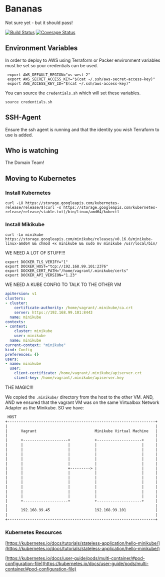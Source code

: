 # Bananas

Not sure yet - but it should pass!

[![Build Status](https://travis-ci.org/dwp-technology-design/fake-expat-claim-service.svg?branch=master)](https://travis-ci.org/dwp-technology-design/fake-expat-claim-service)
[![Coverage Status](https://coveralls.io/repos/github/dwp-technology-design/fake-expat-claim-service/badge.svg?branch=master)](https://coveralls.io/github/dwp-technology-design/fake-expat-claim-service?branch=master)

## Environment Variables

In order to deploy to AWS using Terraform or Packer environment variables must be set so your credentials can be used.

```shell
 export AWS_DEFAULT_REGION="us-west-2"
 export AWS_SECRET_ACCESS_KEY="$(cat ~/.ssh/aws-secret-access-key)"
 export AWS_ACCESS_KEY_ID="$(cat ~/.ssh/aws-access-key)"
```

You can source the `credentials.sh` which will set these variables.

```shell
source credentials.sh
```

## SSH-Agent

Ensure the ssh agent is running and that the identity you wish Terraform to use is added.

## Who is watching

The Domain Team!

## Moving to Kubernetes

### Install Kubernetes

```shell
curl -LO https://storage.googleapis.com/kubernetes-release/release/$(curl -s https://storage.googleapis.com/kubernetes-release/release/stable.txt)/bin/linux/amd64/kubectl
```

### Install Mikikube

```shell
curl -Lo minikube https://storage.googleapis.com/minikube/releases/v0.16.0/minikube-linux-amd64 && chmod +x minikube && sudo mv minikube /usr/local/bin/
```


WE NEED A LOT OF STUFF!!!

```shell
export DOCKER_TLS_VERIFY="1"
export DOCKER_HOST="tcp://192.168.99.101:2376"
export DOCKER_CERT_PATH="/home/vagrant/.minikube/certs"
export DOCKER_API_VERSION="1.23"
```

WE NEED A KUBE CONFIG TO TALK TO THE OTHER VM

```yaml
apiVersion: v1
clusters:
- cluster:
    certificate-authority: /home/vagrant/.minikube/ca.crt
    server: https://192.168.99.101:8443
  name: minikube
contexts:
- context:
    cluster: minikube
    user: minikube
  name: minikube
current-context: "minikube"
kind: Config
preferences: {}
users:
- name: minikube
  user:
    client-certificate: /home/vagrant/.minikube/apiserver.crt
    client-key: /home/vagrant/.minikube/apiserver.key
```

THE MAGIC!!!

We copied the `.minikube/` directory from the host to the other VM.  AND, AND we ensured that the vagrant VM was on the same Virtualbox Network Adapter as the Minikube. SO we have:

```txt
 HOST
+------------------------------------------------------------------+
|                                                                  |
|      Vagrant                          Minikube Virtual Machine   |
|                                                                  |
|      +--------------------+           +--------------------+     |
|      |                    |           |                    |     |
|      |                    |           |                    |     |
|      |                    |           |                    |     |
|      |                    |           |                    |     |
|      |                    |           |                    |     |
|      |                    +---------> |                    |     |
|      |                    |           |                    |     |
|      |                    |           |                    |     |
|      |                    |           |                    |     |
|      |                    |           |                    |     |
|      |                    |           |                    |     |
|      |                    |           |                    |     |
|      +--------------------+           +--------------------+     |
|                                                                  |
|      192.168.99.45                    192.168.99.101             |
|                                                                  |
+------------------------------------------------------------------+
```

### Kubernetes Resources

[https://kubernetes.io/docs/tutorials/stateless-application/hello-minikube/](https://kubernetes.io/docs/tutorials/stateless-application/hello-minikube/)

[https://kubernetes.io/docs/user-guide/pods/multi-container/#pod-configuration-file](https://kubernetes.io/docs/user-guide/pods/multi-container/#pod-configuration-file)
